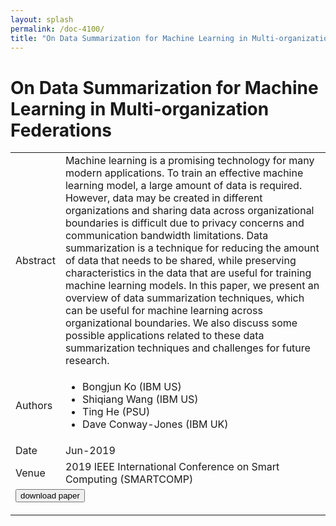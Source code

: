 ```yaml
---
layout: splash
permalink: /doc-4100/
title: "On Data Summarization for Machine Learning in Multi-organization Federations"
---
```


# On Data Summarization for Machine Learning in Multi-organization Federations

<table>
    <tbody>
    <tr>
        <td>Abstract</td>
        <td>Machine learning is a promising technology for many modern applications. To train an effective machine learning model, a large amount of data is required. However, data may be created in different organizations and sharing data across organizational boundaries is difficult due to privacy concerns and communication bandwidth limitations. Data summarization is a technique for reducing the amount of data that needs to be shared, while preserving characteristics in the data that are useful for training machine learning models. In this paper, we present an overview of data summarization techniques, which can be useful for machine learning across organizational boundaries. We also discuss some possible applications related to these data summarization techniques and challenges for future research.</td>
    </tr>
    <tr>
        <td>Authors</td>
        <td>
            <ul>
                <li>Bongjun Ko (IBM US)</li>
                <li>Shiqiang Wang (IBM US)</li>
                <li>Ting He (PSU)</li>
                <li>Dave Conway-Jones (IBM UK)</li>
            </ul>
        </td>
    </tr>
    <tr>
        <td>Date</td>
        <td>Jun-2019</td>
    </tr>
    <tr>
        <td>Venue</td>
        <td>2019 IEEE International Conference on Smart Computing (SMARTCOMP)</td>
    </tr>
        <tr>
            <td colspan="2">
                <form method="get" action="https://ibm.box.com/v/doc-4100-paper">
                    <button type="submit">download paper</button>
                </form>
            </td>
        </tr>
    </tbody>
</table>
